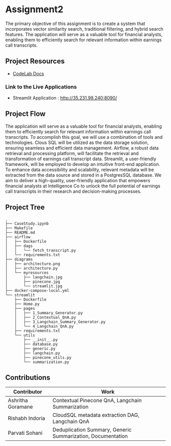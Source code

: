 # Assignment2
The primary objective of this assignment is to create a system that incorporates vector similarity search, traditional filtering, and hybrid search features. The application will serve as a valuable tool for financial analysts, enabling them to efficiently search for relevant information within earnings call transcripts.

## Project Resources
* [CodeLab Docs](https://codelabs-preview.appspot.com/?file_id=11EID9lPIXXklNVIuZB30y1d4Qw0QY8KpgyXMu73FQss#0)

### Link to the Live Applications
* Streamlit Application : http://35.231.98.240:8090/

## Project Flow 

The application will serve as a valuable tool for financial analysts, enabling them to efficiently search for relevant information within earnings call transcripts.
To accomplish this goal, we will use a combination of tools and technologies. Clous SQL will be utilized as the data storage solution, ensuring seamless and efficient data management. Airflow, a robust data retrieval and processing platform, will facilitate the retrieval and transformation of earnings call transcript data. Streamlit, a user-friendly framework, will be employed to develop an intuitive front-end application. To enhance data accessibility and scalability, relevant metadata will be extracted from the data source and stored in a PostgresSQL database.
We aim to deliver a high-quality, user-friendly application that empowers financial analysts at Intelligence Co to unlock the full potential of earnings call transcripts in their research and decision-making processes.

## Project Tree 

```
.
├── CaseStudy.ipynb
├── Makefile
├── README.md
├── airflow
│   ├── Dockerfile
│   ├── dags
│   │   └── fetch_transcript.py
│   └── requirements.txt
├── diagrams
│   ├── architecture.png
│   ├── architecture.py
│   └── myresources
│       ├── langchain.jpg
│       ├── pinecone.jpg
│       └── streamlit.jpg
├── docker-compose-local.yml
└── streamlit
    ├── Dockerfile
    ├── Home.py
    ├── pages
    │   ├── 1_Summary_Generator.py
    │   ├── 2_Contextual_QnA.py
    │   ├── 3_Langchain_Summary_Generator.py
    │   └── 4_Langchain_QnA.py
    ├── requirements.txt
    └── utils
        ├── __init__.py
        ├── database.py
        ├── generic.py
        ├── langchain.py
        ├── pinecone_utils.py
        └── summarization.py
```
## Contributions
| Contributor    | Work |
| -------- | ------- |
| Ashritha Goramane  | Contextual Pinecone QnA,  Langchain Summarization             |
| Rishabh Indoria    | CloudSQL metadata extraction DAG, Langchain QnA               |
| Parvati Sohani     | Deduplication Summary, Generic Summarization, Documentation   |
